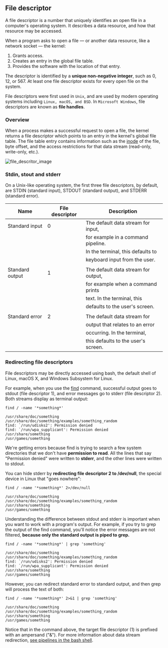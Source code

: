 ## File descriptor
A file descriptor is a number that uniquely identifies an open file in a computer's operating system. It describes a data resource, and how that resource may be accessed.

When a program asks to open a file — or another data resource, like a network socket — the kernel:
1. Grants access.
2. Creates an entry in the global file table.
3. Provides the software with the location of that entry.

The descriptor is identified by a **unique non-negative integer**, such as 0, 12, or 567. At least one file descriptor exists for every open file on the system.

File descriptors were first used in `Unix`, and are used by modern operating systems including `Linux, macOS, and BSD`. In `Microsoft Windows`, file descriptors are known as **file handles**.

### Overview
When a process makes a successful request to open a file, the kernel returns a file descriptor which points to an entry in the kernel's global file table. The file table entry contains information such as the [inode](https://www.computerhope.com/jargon/i/inode.htm) of the file, byte offset, and the access restrictions for that data stream (read-only, write-only, etc.).

![file_descritor_image](https://www.computerhope.com/jargon/f/file-descriptor.jpg)

### Stdin, stout and stderr

On a Unix-like operating system, the first three file descriptors, by default, are STDIN (standard input), STDOUT (standard output), and STDERR (standard error).

|       Name 	    | File descriptor  |            Description              |
| ----------------- | ---------------- | ----------------------------------- |
|   Standard input	|      	 0	       | The default data stream for input,  |
|                   |                  | for example in a command pipeline.  |
|                   |                  | In the terminal, this defaults to   |
|                   |                  | keyboard input from the user.       |
|           	    |                  |                                     |
|   Standard output |        1	       | The default data stream for output, |
|                   |                  | for example when a command prints   |
|                   |                  | text. In the terminal, this         |
|                   |                  | defaults to the user's screen.      |
|           	    |                  |                                     |
|   Standard error  |         2	       | The default data stream for         |
|                   |                  | output that relates to an error     |
|                   |                  | occurring. In the terminal,         |
|                   |                  | this defaults to the user's screen. |

### Redirecting file descriptors
File descriptors may be directly accessed using bash, the default shell of Linux, macOS X, and Windows Subsystem for Linux.

For example, when you use the [find](https://www.computerhope.com/unix/ufind.htm) command, successful output goes to stdout (file descriptor 1), and error messages go to stderr (file descriptor 2). Both streams display as terminal output:

```
find / -name '*something*'

/usr/share/doc/something
/usr/share/doc/something/examples/something_random
find: `/run/udisks2': Permission denied
find: `/run/wpa_supplicant': Permission denied
/usr/share/something
/usr/games/something
```

We're getting errors because find is trying to search a few system directories that we don't have **permission to read**. All the lines that say "Permission denied" were written to **stderr**, and the other lines were written to stdout.

You can hide stderr by **redirecting file descriptor 2 to /dev/null**, the special device in Linux that "goes nowhere":
```
find / -name '*something*' 2>/dev/null

/usr/share/doc/something
/usr/share/doc/something/examples/something_random
/usr/share/something
/usr/games/something
```

Understanding the difference between stdout and stderr is important when you want to work with a program's output. For example, if you try to grep the output of the find command, you'll notice the error messages are not filtered, **because only the standard output is piped to grep.**
```
find / -name '*something*' | grep 'something'

/usr/share/doc/something
/usr/share/doc/something/examples/something_random
find: `/run/udisks2': Permission denied
find: `/run/wpa_supplicant': Permission denied
/usr/share/something
/usr/games/something
```
However, you can redirect standard error to standard output, and then grep will process the text of both:
```
find / -name '*something*' 2>&1 | grep 'something'

/usr/share/doc/something
/usr/share/doc/something/examples/something_random
/usr/share/something
/usr/games/something
```

Notice that in the command above, the target file descriptor (1) is prefixed with an ampersand ("&"). For more information about data stream redirection, [see pipelines in the bash shell](https://www.computerhope.com/unix/ubash.htm#pipelines).